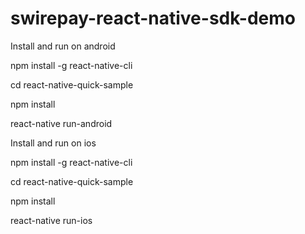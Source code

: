 # swirepay-react-native-sdk-demo

Install and run on android

npm install -g react-native-cli

cd react-native-quick-sample

npm install

react-native run-android



Install and run on ios

npm install -g react-native-cli

cd react-native-quick-sample

npm install

react-native run-ios

